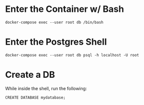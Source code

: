 # Enter the Container w/ Bash

`docker-compose exec --user root db /bin/bash`

# Enter the Postgres Shell

`docker-compose exec --user root db psql -h localhost -U root`

# Create a DB

While inside the shell, run the following:

```
CREATE DATABASE mydatabase;
```
